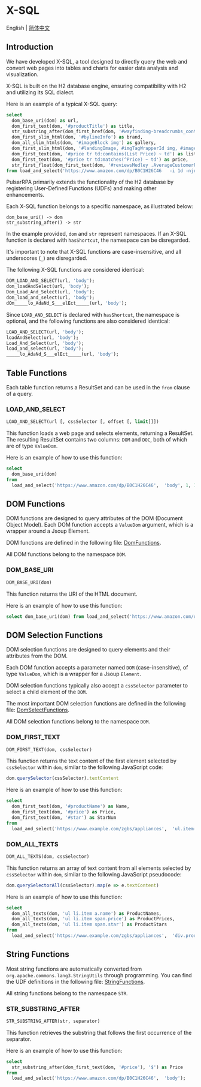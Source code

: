 # X-SQL

English | [简体中文](zh/x-sql.md)

## Introduction

We have developed X-SQL, a tool designed to directly query the web and convert web pages into tables and charts for easier data analysis and visualization.

X-SQL is built on the H2 database engine, ensuring compatibility with H2 and utilizing its SQL dialect.

Here is an example of a typical X-SQL query:

```sql
select
  dom_base_uri(dom) as url,
  dom_first_text(dom, '#productTitle') as title,
  str_substring_after(dom_first_href(dom, '#wayfinding-breadcrumbs_container ul li:last-child a'), '&node=') as category,
  dom_first_slim_html(dom, '#bylineInfo') as brand,
  dom_all_slim_htmls(dom, '#imageBlock img') as gallery,
  dom_first_slim_html(dom, '#landingImage, #imgTagWrapperId img, #imageBlock img:expr(width > 400)') as img,
  dom_first_text(dom, '#price tr td:contains(List Price) ~ td') as listprice,
  dom_first_text(dom, '#price tr td:matches(^Price) ~ td') as price,
  str_first_float(dom_first_text(dom, '#reviewsMedley .AverageCustomerReviews span:contains(out of)'), 0.0) as score
from load_and_select('https://www.amazon.com/dp/B0C1H26C46   -i 1d -njr 3', 'body');
```

PulsarRPA primarily extends the functionality of the H2 database by registering User-Defined Functions (UDFs) and making other enhancements.

Each X-SQL function belongs to a specific namespace, as illustrated below:

```
dom_base_uri() -> dom
str_substring_after() -> str
```

In the example provided, `dom` and `str` represent namespaces. If an X-SQL function is declared with `hasShortcut`, the namespace can be disregarded.

It's important to note that X-SQL functions are case-insensitive, and all underscores (`_`) are disregarded.

The following X-SQL functions are considered identical:

```sql
DOM_LOAD_AND_SELECT(url, 'body');
dom_loadAndSelect(url, 'body');
Dom_Load_And_Select(url, 'body');
dom_load_and_select(url, 'body');
dOm_____lo_AdaNd_S___elEct_____(url, 'body');
```

Since `LOAD_AND_SELECT` is declared with `hasShortcut`, the namespace is optional, and the following functions are also considered identical:

```sql
LOAD_AND_SELECT(url, 'body');
loadAndSelect(url, 'body');
Load_And_Select(url, 'body');
load_and_select(url, 'body');
_____lo_AdaNd_S___elEct_____(url, 'body');
```

## Table Functions

Each table function returns a ResultSet and can be used in the `from` clause of a query.

### LOAD_AND_SELECT

```sql
LOAD_AND_SELECT(url [, cssSelector [, offset [, limit]]])
```

This function loads a web page and selects elements, returning a ResultSet. The resulting ResultSet contains two columns: `DOM` and `DOC`, both of which are of type `ValueDom`.

Here is an example of how to use this function:

```sql
select
  dom_base_uri(dom)
from
  load_and_select('https://www.amazon.com/dp/B0C1H26C46',  'body', 1, 10);
```

## DOM Functions

DOM functions are designed to query attributes of the DOM (Document Object Model). Each DOM function accepts a `ValueDom` argument, which is a wrapper around a Jsoup Element.

DOM functions are defined in the following file: [DomFunctions](https://github.com/apache/pulsar/blob/master/pulsar-ql/src/main/kotlin/ai/platon/pulsar/ql/h2/udfs/DomFunctions.kt).

All DOM functions belong to the namespace `DOM`.

### DOM_BASE_URI

```sql
DOM_BASE_URI(dom)
```

This function returns the URI of the HTML document.

Here is an example of how to use this function:

```sql
select dom_base_uri(dom) from load_and_select('https://www.amazon.com/dp/B0C1H26C46',  'body');
```

## DOM Selection Functions

DOM selection functions are designed to query elements and their attributes from the DOM.

Each DOM function accepts a parameter named `DOM` (case-insensitive), of type `ValueDom`, which is a wrapper for a Jsoup `Element`.

DOM selection functions typically also accept a `cssSelector` parameter to select a child element of the `DOM`.

The most important DOM selection functions are defined in the following file: [DomSelectFunctions](https://github.com/apache/pulsar/blob/master/pulsar-ql/src/main/kotlin/ai/platon/pulsar/ql/h2/udfs/DomSelectFunctions.kt).

All DOM selection functions belong to the namespace `DOM`.

### DOM_FIRST_TEXT

```sql
DOM_FIRST_TEXT(dom, cssSelector)
```

This function returns the text content of the first element selected by `cssSelector` within `dom`, similar to the following JavaScript code:

```javascript
dom.querySelector(cssSelector).textContent
```

Here is an example of how to use this function:

```sql
select
  dom_first_text(dom, '#productName') as Name,
  dom_first_text(dom, '#price') as Price,
  dom_first_text(dom, '#star') as StarNum
from
  load_and_select('https://www.example.com/zgbs/appliances',  'ul.item-collection li.item');
```

### DOM_ALL_TEXTS

```sql
DOM_ALL_TEXTS(dom, cssSelector)
```

This function returns an array of text content from all elements selected by `cssSelector` within `dom`, similar to the following JavaScript pseudocode:

```javascript
dom.querySelectorAll(cssSelector).map(e => e.textContent)
```

Here is an example of how to use this function:

```sql
select
  dom_all_texts(dom, 'ul li.item a.name') as ProductNames,
  dom_all_texts(dom, 'ul li.item span.price') as ProductPrices,
  dom_all_texts(dom, 'ul li.item span.star') as ProductStars
from
  load_and_select('https://www.example.com/zgbs/appliances',  'div.products');
```

## String Functions

Most string functions are automatically converted from `org.apache.commons.lang3.StringUtils` through programming. 
You can find the UDF definitions in the following file: 
[StringFunctions](https://github.com/apache/pulsar/blob/master/pulsar-ql/src/main/kotlin/ai/platon/pulsar/ql/h2/udfs/StringFunctions.kt).

All string functions belong to the namespace `STR`.

### STR_SUBSTRING_AFTER

```sql
STR_SUBSTRING_AFTER(str, separator)
```

This function retrieves the substring that follows the first occurrence of the separator.

Here is an example of how to use this function:

```sql
select
  str_substring_after(dom_first_text(dom, '#price'), '$') as Price
from
  load_and_select('https://www.amazon.com/dp/B0C1H26C46',  'body');
```
